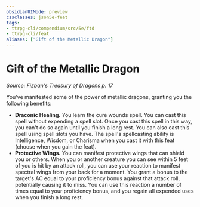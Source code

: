 ```yaml
---
obsidianUIMode: preview
cssclasses: json5e-feat
tags:
- ttrpg-cli/compendium/src/5e/ftd
- ttrpg-cli/feat
aliases: ["Gift of the Metallic Dragon"]
---
```

# Gift of the Metallic Dragon
*Source: Fizban's Treasury of Dragons p. 17*  

You've manifested some of the power of metallic dragons, granting you the following benefits:

- **Draconic Healing.** You learn the cure wounds spell. You can cast this spell without expending a spell slot. Once you cast this spell in this way, you can't do so again until you finish a long rest. You can also cast this spell using spell slots you have. The spell's spellcasting ability is Intelligence, Wisdom, or Charisma when you cast it with this feat (choose when you gain the feat).  
- **Protective Wings.** You can manifest protective wings that can shield you or others. When you or another creature you can see within 5 feet of you is hit by an attack roll, you can use your reaction to manifest spectral wings from your back for a moment. You grant a bonus to the target's AC equal to your proficiency bonus against that attack roll, potentially causing it to miss. You can use this reaction a number of times equal to your proficiency bonus, and you regain all expended uses when you finish a long rest.